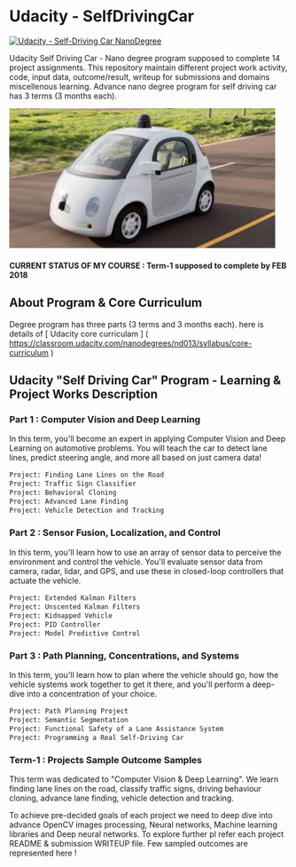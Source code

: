 # **Udacity - SelfDrivingCar** 
[![Udacity - Self-Driving Car NanoDegree](https://s3.amazonaws.com/udacity-sdc/github/shield-carnd.svg)](http://www.udacity.com/drive)

Udacity Self Driving Car - Nano degree program supposed to complete 14 project assignments. This repository maintain different project work activity, code, input data, outcome/result, writeup for submissions and domains miscellenous learning. Advance nano degree program for self driving car has 3 terms (3 months each). 

<img src="examples/Self_DriveCar.jpeg" width="480" alt="Combined Image" />

#### CURRENT STATUS OF MY COURSE : Term-1 supposed to complete by FEB 2018

## About Program & Core Curriculum
Degree program has three parts (3 terms and 3 months each). here is details of [ Udacity core curriculam ] ( https://classroom.udacity.com/nanodegrees/nd013/syllabus/core-curriculum )

## Udacity "Self Driving Car" Program - Learning & Project Works Description 
### Part 1 : Computer Vision and Deep Learning

In this term, you'll become an expert in applying Computer Vision and Deep Learning on automotive problems. You will teach the car to detect lane lines, predict steering angle, and more all based on just camera data!

    Project: Finding Lane Lines on the Road
    Project: Traffic Sign Classifier
    Project: Behavioral Cloning
    Project: Advanced Lane Finding
    Project: Vehicle Detection and Tracking

### Part 2 : Sensor Fusion, Localization, and Control

In this term, you'll learn how to use an array of sensor data to perceive the environment and control the vehicle. You'll evaluate sensor data from camera, radar, lidar, and GPS, and use these in closed-loop controllers that actuate the vehicle.

    Project: Extended Kalman Filters
    Project: Unscented Kalman Filters
    Project: Kidnapped Vehicle
    Project: PID Controller
    Project: Model Predictive Control

### Part 3 : Path Planning, Concentrations, and Systems

In this term, you'll learn how to plan where the vehicle should go, how the vehicle systems work together to get it there, and you'll perform a deep-dive into a concentration of your choice.

    Project: Path Planning Project
    Project: Semantic Segmentation
    Project: Functional Safety of a Lane Assistance System
    Project: Programming a Real Self-Driving Car

### Term-1 : Projects Sample Outcome Samples
This term was dedicated to "Computer Vision & Deep Learning". We learn finding lane lines on the road, classify traffic signs, driving behaviour cloning, advance lane finding, vehicle detection and tracking.

To achieve pre-decided goals of each project we need to deep dive into advance OpenCV images processing, Neural networks, Machine learning libraries and Deep neural networks. To explore further pl refer each project README & submission WRITEUP file. Few sampled outcomes are represented here !

